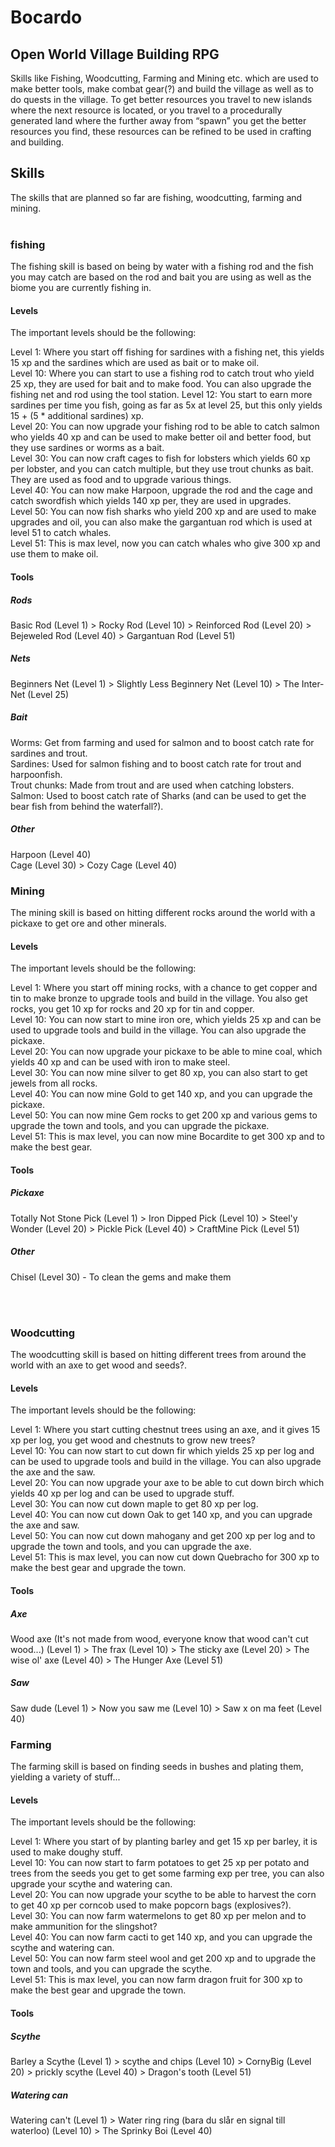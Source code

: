 # Bocardo

## Open World Village Building RPG

Skills like Fishing, Woodcutting, Farming and Mining etc. which are used to make better tools, make combat gear(?) and build the village as well as to do quests in the village. To get better resources you travel to new islands where the next resource is located, or you travel to a procedurally generated land where the further away from “spawn” you get the better resources you find, these resources can be refined to be used in crafting and building.

## Skills

The skills that are planned so far are fishing, woodcutting, farming and mining. <br> <br>

### fishing

The fishing skill is based on being by water with a fishing rod and the fish you may catch are based on the rod and bait you are using as well as the biome you are currently fishing in.

#### Levels

The important levels should be the following:

Level 1: Where you start off fishing for sardines with a fishing net, this yields 15 xp and the sardines which are used as bait or to make oil. <br>
Level 10: Where you can start to use a fishing rod to catch trout who yield 25 xp, they are used for bait and to make food. You can also upgrade the fishing net and rod using the tool station.
Level 12: You start to earn more sardines per time you fish, going as far as 5x at level 25, but this only yields 15 + (5 * additional sardines) xp.  <br>
Level 20: You can now upgrade your fishing rod to be able to catch salmon who yields 40 xp and can be used to make better oil and better food, but they use sardines or worms as a bait. <br>
Level 30: You can now craft cages to fish for lobsters which yields 60 xp per lobster, and you can catch multiple, but they use trout chunks as bait. They are used as food and to upgrade various things.  <br>
Level 40: You can now make Harpoon, upgrade the rod and the cage and catch swordfish which yields 140 xp per, they are used in upgrades.  <br>
Level 50: You can now fish sharks who yield 200 xp and are used to make upgrades and oil, you can also make the gargantuan rod which is used at level 51 to catch whales.  <br>
Level 51: This is max level, now you can catch whales who give 300 xp and use them to make oil. 

#### Tools

##### Rods

Basic Rod (Level 1) > Rocky Rod (Level 10) > Reinforced Rod (Level 20) > Bejeweled Rod (Level 40) > Gargantuan Rod (Level 51)

##### Nets

Beginners Net (Level 1) > Slightly Less Beginnery Net (Level 10) > The Inter- Net (Level 25)

##### Bait

Worms: Get from farming and used for salmon and to boost catch rate for sardines and trout.  <br>
Sardines: Used for salmon fishing and to boost catch rate for trout and harpoonfish.  <br>
Trout chunks: Made from trout and are used when catching lobsters.  <br>
Salmon: Used to boost catch rate of Sharks (and can be used to get the bear fish from behind the waterfall?).

##### Other

Harpoon (Level 40)  <br>
Cage (Level 30) > Cozy Cage (Level 40)

### Mining

The mining skill is based on hitting different rocks around the world with a pickaxe to get ore and other minerals.

#### Levels

The important levels should be the following:

Level 1: Where you start off mining rocks, with a chance to get copper and tin to make bronze to upgrade tools and build in the village. You also get rocks, you get 10 xp for rocks and 20 xp for tin and copper.  <br>
Level 10: You can now start to mine iron ore, which yields 25 xp and can be used to upgrade tools and build in the village. You can also upgrade the pickaxe.  <br>
Level 20: You can now upgrade your pickaxe to be able to mine coal, which yields 40 xp and can be used with iron to make steel.  <br>
Level 30: You can now mine silver to get 80 xp, you can also start to get jewels from all rocks.  <br>
Level 40: You can now mine Gold to get 140 xp, and you can upgrade the pickaxe.  <br>
Level 50: You can now mine Gem rocks to get 200 xp and various gems to upgrade the town and tools, and you can upgrade the pickaxe.  <br>
Level 51: This is max level, you can now mine Bocardite to get 300 xp and to make the best gear.

#### Tools

##### Pickaxe

Totally Not Stone Pick (Level 1) > Iron Dipped Pick (Level 10) > Steel'y Wonder (Level 20) > Pickle Pick (Level 40) > CraftMine Pick (Level 51)

##### Other

Chisel (Level 30) - To clean the gems and make them

<br><br>

### Woodcutting

The woodcutting skill is based on hitting different trees from around the world with an axe to get wood and seeds?.

#### Levels

The important levels should be the following:

Level 1: Where you start cutting chestnut trees using an axe, and it gives 15 xp per log, you get wood and chestnuts to grow new trees?  <br>
Level 10: You can now start to cut down fir which yields 25 xp per log and can be used to upgrade tools and build in the village. You can also upgrade the axe and the saw.  <br>
Level 20: You can now upgrade your axe to be able to cut down birch which yields 40 xp per log and can be used to upgrade stuff.  <br>
Level 30: You can now cut down maple to get 80 xp per log.  <br>
Level 40: You can now cut down Oak to get 140 xp, and you can upgrade the axe and saw.  <br>
Level 50: You can now cut down mahogany and get 200 xp per log and to upgrade the town and tools, and you can upgrade the axe.  <br>
Level 51: This is max level, you can now cut down Quebracho for 300 xp to make the best gear and upgrade the town.

#### Tools

##### Axe

Wood axe (It's not made from wood, everyone know that wood can't cut wood...) (Level 1) > The frax (Level 10) > The sticky axe (Level 20) > The wise ol' axe (Level 40) > The Hunger Axe (Level 51)

##### Saw

Saw dude (Level 1) > Now you saw me (Level 10) > Saw x on ma feet (Level 40)

### Farming

The farming skill is based on finding seeds in bushes and plating them, yielding a variety of stuff...

#### Levels

The important levels should be the following:

Level 1: Where you start of by planting barley and get 15 xp per barley, it is used to make doughy stuff.  <br>
Level 10: You can now start to farm potatoes to get 25 xp per potato and trees from the seeds you get to get some farming exp per tree, you can also upgrade your scythe and watering can.  <br>
Level 20: You can now upgrade your scythe to be able to harvest the corn to get 40 xp per corncob used to make popcorn bags (explosives?).  <br>
Level 30: You can now farm watermelons to get 80 xp per melon and to make ammunition for the slingshot?  <br>
Level 40: You can now farm cacti to get 140 xp, and you can upgrade the scythe and watering can.  <br>
Level 50: You can now farm steel wool and get 200 xp and to upgrade the town and tools, and you can upgrade the scythe.  <br>
Level 51: This is max level, you can now farm dragon fruit for 300 xp to make the best gear and upgrade the town.

#### Tools

##### Scythe

Barley a Scythe (Level 1) > scythe and chips (Level 10) > CornyBig (Level 20) > prickly scythe (Level 40) > Dragon's tooth (Level 51)

##### Watering can

Watering can't (Level 1) > Water ring ring (bara du slår en signal till waterloo) (Level 10) > The Sprinky Boi (Level 40)
